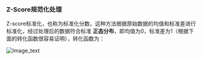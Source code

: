 ### Z-Score规范化处理

Z-score标准化，也称为标准化分数，这种方法根据原始数据的均值和标准差进行标准化，经过处理后的数据符合标准 __正态分布__，即均值为0，标准差为1（根据下面的转化函数很容易证明），转化函数为：

![Image_text](https://raw.githubusercontent.com/OneStepAndTwoSteps/data_mining_analysis/master/sklearn%E5%BA%93/static/Z-score.png)













